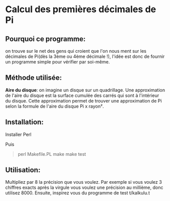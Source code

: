 # Calcul des premières décimales de Pi 

## Pourquoi ce programme:

on trouve sur le net des gens qui croient que l'on nous ment sur les décimales de Pi(dès la 3ème ou 4ème décimale !), l'idée est donc de fournir un programme simple pour vérifier par soi-même.

## Méthode utilisée:

**Aire du disque**: on imagine un disque sur un quadrillage. Une approximation de l'aire du disque est la surface cumulée des carrés qui sont à l'intérieur du disque. Cette approximation permet de trouver une approximation de Pi selon la formule de l'aire du disque Pi x rayon².

## Installation:

Installer Perl

Puis

> perl Makefile.PL
> make
> make test

## Utilisation:

Multipliez par 8 la précision que vous voulez. Par exemple si vous voulez 3 chiffres exacts après la virgule vous voulez une précision au millième, donc utilisez 8000. Ensuite, inspirez vous du programme de test t/kalkulu.t

